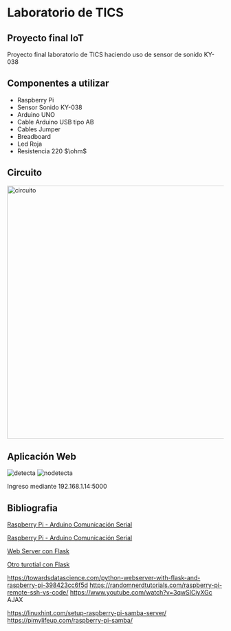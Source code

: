 # Laboratorio de TICS
## Proyecto final IoT
Proyecto final laboratorio de TICS haciendo uso de sensor de sonido KY-038 

## Componentes a utilizar
- Raspberry Pi
- Sensor Sonido KY-038
- Arduino UNO 
- Cable Arduino USB tipo AB
- Cables Jumper
- Breadboard
- Led Roja
- Resistencia 220  $\ohm$

## Circuito
<img width="589" alt="circuito " src="https://github.com/rocioroman/labdetics/assets/52686267/fded8d38-8afa-43de-97fb-054f25e2d831">

## Aplicación Web
![detecta](https://github.com/rocioroman/labdetics/assets/52686267/bccf578e-e7b0-4cd6-b029-4e7ea59a90a7) ![nodetecta](https://github.com/rocioroman/labdetics/assets/52686267/38a85ce0-2b09-47cd-9168-202c788add6b)

Ingreso mediante 192.168.1.14:5000

## Bibliografia
[Raspberry Pi - Arduino Comunicación Serial](https://www.instructables.com/Raspberry-Pi-Arduino-Serial-Communication/)

[Raspberry Pi - Arduino Comunicación Serial](https://roboticsbackend.com/raspberry-pi-arduino-serial-communication/)

[Web Server con Flask](https://projects.raspberrypi.org/en/projects/python-web-server-with-flask)

[Otro turotial con Flask](https://towardsdatascience.com/python-webserver-with-flask-and-raspberry-pi-398423cc6f5d)

https://towardsdatascience.com/python-webserver-with-flask-and-raspberry-pi-398423cc6f5d 
https://randomnerdtutorials.com/raspberry-pi-remote-ssh-vs-code/
https://www.youtube.com/watch?v=3qwSICiyXGc
 AJAX
 
 https://linuxhint.com/setup-raspberry-pi-samba-server/
 https://pimylifeup.com/raspberry-pi-samba/
